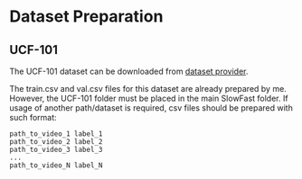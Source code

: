 # Dataset Preparation


## UCF-101

The UCF-101 dataset can be downloaded from [dataset provider](https://www.crcv.ucf.edu/data/UCF101.php).

The train.csv and val.csv files for this dataset are already prepared by me. However, the UCF-101 folder must be placed
in the main SlowFast folder. If usage of another path/dataset is required, csv files should be prepared with such format:

```
path_to_video_1 label_1
path_to_video_2 label_2
path_to_video_3 label_3
...
path_to_video_N label_N
```
